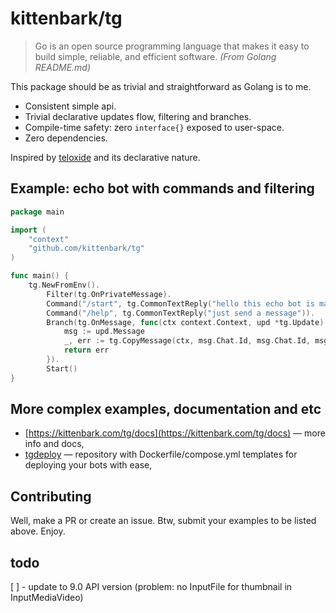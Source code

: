# kittenbark/tg

> Go is an open source programming language that makes it easy to build simple, reliable, and
> efficient software. _(From Golang README.md)_

This package should be as trivial and straightforward as Golang is to me.

- Consistent simple api.
- Trivial declarative updates flow, filtering and branches.
- Compile-time safety: zero `interface{}` exposed to user-space.
- Zero dependencies.

Inspired by [teloxide](https://github.com/teloxide/teloxide) and its declarative nature.

## Example: echo bot with commands and filtering

```go
package main

import (
    "context"
    "github.com/kittenbark/tg"
)

func main() {
    tg.NewFromEnv().
        Filter(tg.OnPrivateMessage).
        Command("/start", tg.CommonTextReply("hello this echo bot is made with @kittenbark_tg")).
        Command("/help", tg.CommonTextReply("just send a message")).
        Branch(tg.OnMessage, func(ctx context.Context, upd *tg.Update) error {
            msg := upd.Message
            _, err := tg.CopyMessage(ctx, msg.Chat.Id, msg.Chat.Id, msg.MessageId)
            return err
        }).
        Start()
}
```

## More complex examples, documentation and etc

- [https://kittenbark.com/tg/docs](https://kittenbark.com/tg/docs) — more info and docs,
- [tgdeploy](https://github.com/kittenbark/tgdeploy) — repository with Dockerfile/compose.yml templates for deploying
  your bots with ease,

## Contributing

Well, make a PR or create an issue. Btw, submit your examples to be listed above. Enjoy.

## todo

[ ] - update to 9.0 API version (problem: no InputFile for thumbnail in InputMediaVideo)
